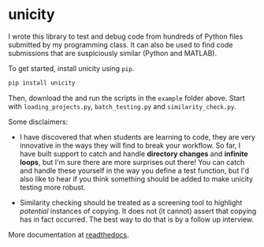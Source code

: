 # unicity

I wrote this library to test and debug code from hundreds of Python files submitted by my programming class. It can also be used to find code submissions that are suspiciously similar (Python and MATLAB).

To get started, install unicity using ``pip``.

```bash
pip install unicity
```

Then, download the and run the scripts in the ``example`` folder above. Start with ``loading_projects.py``, ``batch_testing.py`` and ``similarity_check.py``.

Some disclaimers:

- I have discovered that when students are learning to code, they are very innovative in the ways they will find to break your workflow. So far, I have built support to catch and handle **directory changes** and **infinite loops**, but I'm sure there are more surprises out there! You can catch and handle these yourself in the way you define a test function, but I'd also like to hear if you think something should be added to make unicity testing more robust.

- Similarity checking should be treated as a screening tool to highlight *potential* instances of copying. It does not (it cannot) assert that copying has in fact occurred. The best way to do that is by a follow up interview.

More documentation at [readthedocs](https://unicity.readthedocs.io/en/latest/).